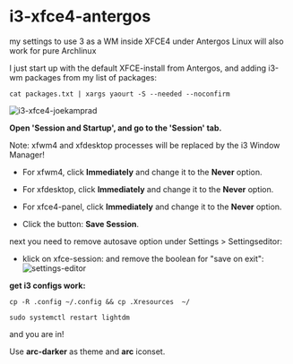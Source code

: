 # i3-xfce4-antergos
my settings to use 3 as a WM inside XFCE4 under Antergos Linux
will also work for pure Archlinux


I just start up with the default XFCE-install from Antergos, and adding i3-wm packages from my list of packages:

`cat packages.txt | xargs yaourt -S --needed --noconfirm`



![i3-xfce4-joekamprad](https://i.imgur.com/Wd5tUxQ.jpg)


**Open 'Session and Startup', and go to the 'Session' tab.**

Note: xfwm4 and xfdesktop processes will be replaced by the i3 Window Manager!

* For xfwm4, click **Immediately** and change it to the  **Never** option.

* For xfdesktop, click **Immediately** and change it to the **Never** option.

* For xfce4-panel, click **Immediately** and change it to the **Never** option.

* Click the button: **Save Session**.

next you need to remove autosave option under Settings > Settingseditor:
* klick on xfce-session: and remove the boolean for "save on exit":
![settings-editor](https://i.imgur.com/APHNGuX.png)

**get i3 configs work:**

`cp -R .config ~/.config && cp .Xresources  ~/`

`sudo systemctl restart lightdm`

and you are in!

Use **arc-darker** as theme and **arc** iconset.


